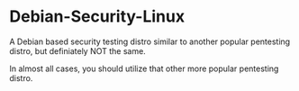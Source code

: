 Debian-Security-Linux
=====================

A Debian based security testing distro similar to another popular pentesting distro, but definiately NOT the same.

In almost all cases, you should utilize that other more popular pentesting distro.
